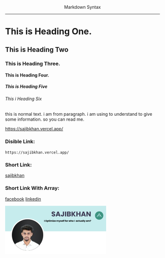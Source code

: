 
<!-- Remember README file can understand HTML Tag -->

<p align='center'>Markdown Syntax</p>

---

<!-- Heading Syntax Start -->
# This is Heading One.
## This is Heading Two
### This is Heading Three.
#### This is Heading Four.
##### This is Heading Five
###### This i Heading Six
<!-- Heading Syntax Start -->


<!-- Paragraph Syntax Start -->
this is normal text. i am from paragraph. i am using to understand to give some information. so you can read me.
<!-- Paragraph Syntax End -->


<!-- Link Syntax Start -->
https://sajibkhan.vercel.app/

### Disible Link:

`https://sajibkhan.vercel.app/`

### Short Link:

[sajibkhan](https://sajibkhan.vercel.app/)

### Short Link With Array:

[facebook][facebook]
[linkedin][linkedin]

[facebook]: https://www.facebook.com/
[linkedin]: https://www.linkedin.com/feed/
<!-- Link Syntax End -->



<!-- Image Syntax Start -->
![profile](./images/profile.jpg)


<!-- Image Syntax End -->